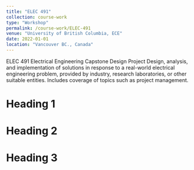```yaml
---
title: "ELEC 491"
collection: course-work
type: "Workshop"
permalink: /course-work/ELEC-491
venue: "University of British Columbia, ECE"
date: 2022-01-01
location: "Vancouver BC., Canada"
---
```


ELEC 491
Electrical Engineering Capstone Design Project
Design, analysis, and implementation of solutions in response to a real-world electrical engineering problem, provided by industry, research laboratories, or other suitable entities. Includes coverage of topics such as project management.


Heading 1
======

Heading 2
======

Heading 3
======
